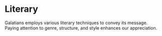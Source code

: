 # Literary

Galatians employs various literary techniques to convey its message. Paying attention to genre, structure, and style enhances our appreciation.

